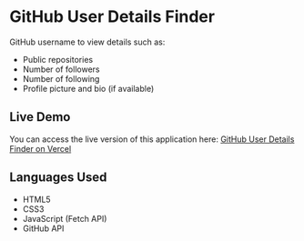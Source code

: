 # GitHub User Details Finder

 GitHub username to view details such as:
- Public repositories
- Number of followers
- Number of following
- Profile picture and bio (if available)
## Live Demo

You can access the live version of this application here:
[GitHub User Details Finder on Vercel](https://github-user-details-five.vercel.app/)

## Languages Used

- HTML5
- CSS3
- JavaScript (Fetch API)
- GitHub API
